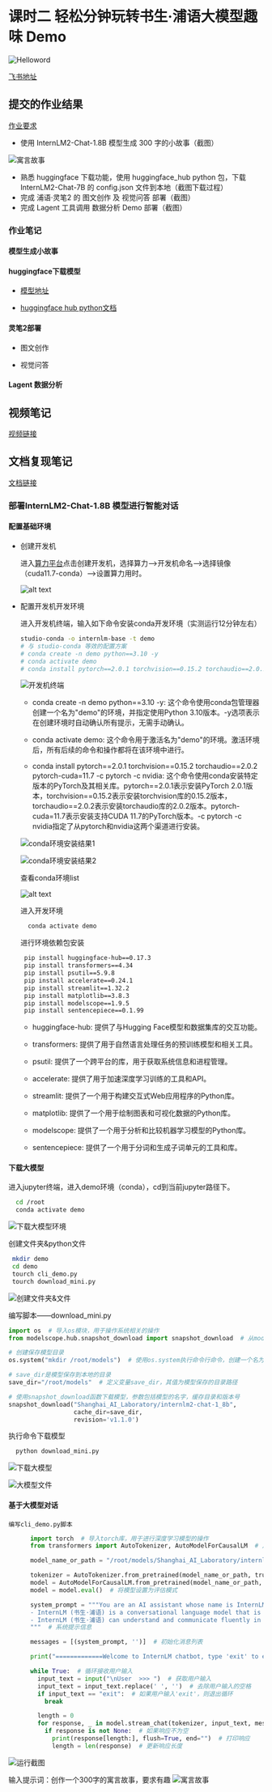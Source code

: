 # 课时二 轻松分钟玩转书生·浦语大模型趣味 Demo

![Helloword](image.png)

[飞书地址](https://aicarrier.feishu.cn/wiki/Vv4swUFMni5DiMkcasUczUp9nid#LSBkd2cTHorhsAx5jZAcO0B3nqe)






## 提交的作业结果

[作业要求](https://github.com/InternLM/Tutorial/blob/camp2/helloworld/homework.md)

- 使用 InternLM2-Chat-1.8B 模型生成 300 字的小故事（截图）

![寓言故事](image-11.png)

- 熟悉 huggingface 下载功能，使用 huggingface_hub python 包，下载 InternLM2-Chat-7B 的 config.json 文件到本地（截图下载过程）
- 完成 浦语·灵笔2 的 图文创作 及 视觉问答 部署（截图）
- 完成 Lagent 工具调用 数据分析 Demo 部署（截图）

### 作业笔记

#### 模型生成小故事

#### huggingface下载模型

- [模型地址](https://huggingface.co/internlm/internlm2-chat-1_8b)

- [huggingface hub python文档](https://huggingface.co/docs/huggingface_hub/quick-start)

#### 灵笔2部署

- 图文创作

- 视觉问答

#### Lagent 数据分析

## 视频笔记

[视频链接](https://www.bilibili.com/video/BV1AH4y1H78d/)

## 文档复现笔记

[文档链接](https://github.com/InternLM/Tutorial/blob/camp2/helloworld/hello_world.md)

### 部署InternLM2-Chat-1.8B 模型进行智能对话

#### 配置基础环境

- 创建开发机

  进入[算力平台](https://studio.intern-ai.org.cn/)点击创建开发机，选择算力——>开发机命名——>选择镜像（cuda11.7-conda）——>设置算力用时。

  ![alt text](image-2.png)


- 配置开发机开发环境
  
  进入开发机终端，输入如下命令安装conda开发环境（实测运行12分钟左右）
  
  ``` bash
  studio-conda -o internlm-base -t demo
  # 与 studio-conda 等效的配置方案
  # conda create -n demo python==3.10 -y
  # conda activate demo
  # conda install pytorch==2.0.1 torchvision==0.15.2 torchaudio==2.0.2 pytorch-cuda=11.7 -c pytorch -c nvidia
  ```
  ![开发机终端](image-1.png)

  - conda create -n demo python==3.10 -y: 这个命令使用conda包管理器创建一个名为"demo"的环境，并指定使用Python 3.10版本。-y选项表示在创建环境时自动确认所有提示，无需手动确认。

  - conda activate demo: 这个命令用于激活名为"demo"的环境。激活环境后，所有后续的命令和操作都将在该环境中进行。

  - conda install pytorch==2.0.1 torchvision==0.15.2 torchaudio==2.0.2 pytorch-cuda=11.7 -c pytorch -c nvidia: 这个命令使用conda安装特定版本的PyTorch及其相关库。pytorch==2.0.1表示安装PyTorch 2.0.1版本，torchvision==0.15.2表示安装torchvision库的0.15.2版本，torchaudio==2.0.2表示安装torchaudio库的2.0.2版本。pytorch-cuda=11.7表示安装支持CUDA 11.7的PyTorch版本。-c pytorch -c nvidia指定了从pytorch和nvidia这两个渠道进行安装。

  ![conda环境安装结果1](image-3.png)
  
  ![conda环境安装结果2](image-4.png)

  查看conda环境list

  ![alt text](image-5.png)

  进入开发环境
  ``` bash
    conda activate demo
  ```

  

  进行环境依赖包安装

  ``` bash
   pip install huggingface-hub==0.17.3
   pip install transformers==4.34 
   pip install psutil==5.9.8
   pip install accelerate==0.24.1
   pip install streamlit==1.32.2 
   pip install matplotlib==3.8.3 
   pip install modelscope==1.9.5
   pip install sentencepiece==0.1.99
  ```

    - huggingface-hub: 提供了与Hugging Face模型和数据集库的交互功能。

    - transformers: 提供了用于自然语言处理任务的预训练模型和相关工具。

    - psutil: 提供了一个跨平台的库，用于获取系统信息和进程管理。

    - accelerate: 提供了用于加速深度学习训练的工具和API。

    - streamlit: 提供了一个用于构建交互式Web应用程序的Python库。

    - matplotlib: 提供了一个用于绘制图表和可视化数据的Python库。

    - modelscope: 提供了一个用于分析和比较机器学习模型的Python库。

    - sentencepiece: 提供了一个用于分词和生成子词单元的工具和库。

#### 下载大模型

  进入jupyter终端，进入demo环境（conda），cd到当前jupyter路径下。

``` bash
  cd /root
  conda activate demo
```
![下载大模型环境](image-6.png)

  创建文件夹&python文件

  ``` bash
   mkdir demo
   cd demo
   tourch cli_demo.py
   tourch download_mini.py
  ```

  ![创建文件夹&文件](image-7.png)

  编写脚本——download_mini.py

  ``` python
  import os  # 导入os模块，用于操作系统相关的操作
  from modelscope.hub.snapshot_download import snapshot_download  # 从modelscope.hub模块导入snapshot_download函数，用于下载模型

  # 创建保存模型目录
  os.system("mkdir /root/models")  # 使用os.system执行命令行命令，创建一个名为models的目录在/root路径下

  # save_dir是模型保存到本地的目录
  save_dir="/root/models"  # 定义变量save_dir，其值为模型保存的目录路径

  # 使用snapshot_download函数下载模型，参数包括模型的名字，缓存目录和版本号
  snapshot_download("Shanghai_AI_Laboratory/internlm2-chat-1_8b", 
                    cache_dir=save_dir, 
                    revision='v1.1.0')
  ```

  执行命令下载模型

  ``` bash
    python download_mini.py
  ```
  ![下载大模型](image-8.png)

  ![大模型文件](image-9.png)

  #### 基于大模型对话

    编写cli_demo.py脚本
  
  ```python  linenums="1"
        import torch  # 导入torch库，用于进行深度学习模型的操作
        from transformers import AutoTokenizer, AutoModelForCausalLM  # 从transformers库中导入AutoTokenizer和AutoModelForCausalLM，用于处理自然语言和加载模型

        model_name_or_path = "/root/models/Shanghai_AI_Laboratory/internlm2-chat-1_8b"  # 模型的名称或路径

        tokenizer = AutoTokenizer.from_pretrained(model_name_or_path, trust_remote_code=True, device_map='cuda:0')  # 加载预训练的tokenizer
        model = AutoModelForCausalLM.from_pretrained(model_name_or_path, trust_remote_code=True, torch_dtype=torch.bfloat16, device_map='cuda:0')  # 加载预训练的模型
        model = model.eval()  # 将模型设置为评估模式

        system_prompt = """You are an AI assistant whose name is InternLM (书生·浦语).
        - InternLM (书生·浦语) is a conversational language model that is developed by Shanghai AI Laboratory (上海人工智能实验室). It is designed to be helpful, honest, and harmless.
        - InternLM (书生·浦语) can understand and communicate fluently in the language chosen by the user such as English and 中文.
        """  # 系统提示信息

        messages = [(system_prompt, '')]  # 初始化消息列表

        print("=============Welcome to InternLM chatbot, type 'exit' to exit.=============")  # 打印欢迎信息

        while True:  # 循环接收用户输入
          input_text = input("\nUser  >>> ")  # 获取用户输入
          input_text = input_text.replace(' ', '')  # 去除用户输入的空格
          if input_text == "exit":  # 如果用户输入'exit'，则退出循环
            break

          length = 0
          for response, _ in model.stream_chat(tokenizer, input_text, messages):  # 使用模型进行聊天
            if response is not None:  # 如果响应不为空
              print(response[length:], flush=True, end="")  # 打印响应
              length = len(response)  # 更新响应长度
  ```

  ![运行截图](image-10.png)

  输入提示词：创作一个300字的寓言故事，要求有趣
  ![寓言故事](image-11.png)

  